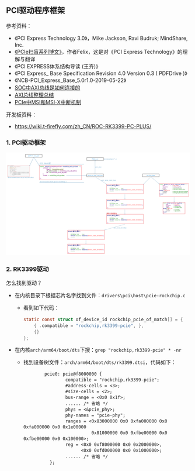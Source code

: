 ## PCI驱动程序框架

参考资料：

* 《PCI Express Technology 3.0》，Mike Jackson, Ravi Budruk; MindShare, Inc.
* [《PCIe扫盲系列博文》](http://blog.chinaaet.com/justlxy/p/5100053251)，作者Felix，这是对《PCI Express Technology》的理解与翻译
* 《PCI EXPRESS体系结构导读 (王齐)》
* 《PCI Express_ Base Specification Revision 4.0 Version 0.3 ( PDFDrive )》
* 《NCB-PCI_Express_Base_5.0r1.0-2019-05-22》
* [SOC中AXI总线是如何连接的](https://zhuanlan.zhihu.com/p/157137488)
* [AXI总线整理总结](https://blog.csdn.net/tristan_tian/article/details/89393045)
* [PCIe中MSI和MSI-X中断机制](https://blog.csdn.net/pieces_thinking/article/details/119431791)

开发板资料：

* https://wiki.t-firefly.com/zh_CN/ROC-RK3399-PC-PLUS/



### 1. PCI驱动框架

![image-20211227180031140](pic/10_PCI_PCIe/51_pci_driver_block.png)



### 2. RK3399驱动

怎么找到驱动？

* 在内核目录下根据芯片名字找到文件：`drivers\pci\host\pcie-rockchip.c`

  * 看到如下代码：

    ```c
    static const struct of_device_id rockchip_pcie_of_match[] = {
    	{ .compatible = "rockchip,rk3399-pcie", },
    	{}
    };
    ```

* 在内核`arch/arm64/boot/dts`下搜：`grep "rockchip,rk3399-pcie" * -nr`

  * 找到设备树文件：`arch/arm64/boot/dts/rk3399.dtsi`，代码如下：

    ```shell
            pcie0: pcie@f8000000 {
                    compatible = "rockchip,rk3399-pcie";
                    #address-cells = <3>;
                    #size-cells = <2>;
                    bus-range = <0x0 0x1f>;
                    ...... /* 省略 */
                    phys = <&pcie_phy>;
                    phy-names = "pcie-phy";
                    ranges = <0x83000000 0x0 0xfa000000 0x0 0xfa000000 0x0 0x1e00000
                              0x81000000 0x0 0xfbe00000 0x0 0xfbe00000 0x0 0x100000>;
                    reg = <0x0 0xf8000000 0x0 0x2000000>,
                          <0x0 0xfd000000 0x0 0x1000000>;
                    ...... /* 省略 */
              };
    ```

